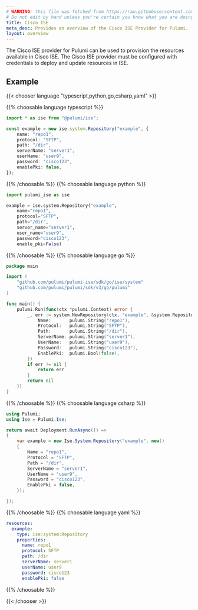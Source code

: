 ```yaml
---
# WARNING: this file was fetched from https://raw.githubusercontent.com/pulumi/pulumi-ise/v0.1.10/docs/_index.md
# Do not edit by hand unless you're certain you know what you are doing!
title: Cisco ISE
meta_desc: Provides an overview of the Cisco ISE Provider for Pulumi.
layout: overview
---
```


The Cisco ISE provider for Pulumi can be used to provision the resources available in Cisco ISE.
The Cisco ISE provider must be configured with credentials to deploy and update resources in ISE.

## Example

{{< chooser language "typescript,python,go,csharp,yaml" >}}

{{% choosable language typescript %}}

```typescript
import * as ise from "@pulumi/ise";

const example = new ise.system.Repository("example", {
    name: "repo1",
    protocol: "SFTP",
    path: "/dir",
    serverName: "server1",
    userName: "user9",
    password: "cisco123",
    enablePki: false,
});
```

{{% /choosable %}}
{{% choosable language python %}}

```python
import pulumi_ise as ise

example = ise.system.Repository("example",
    name="repo1",
    protocol="SFTP",
    path="/dir",
    server_name="server1",
    user_name="user9",
    password="cisco123",
    enable_pki=False)
```

{{% /choosable %}}
{{% choosable language go %}}

```go
package main

import (
	"github.com/pulumi/pulumi-ise/sdk/go/ise/system"
	"github.com/pulumi/pulumi/sdk/v3/go/pulumi"
)

func main() {
	pulumi.Run(func(ctx *pulumi.Context) error {
		_, err := system.NewRepository(ctx, "example", &system.RepositoryArgs{
			Name:       pulumi.String("repo1"),
			Protocol:   pulumi.String("SFTP"),
			Path:       pulumi.String("/dir"),
			ServerName: pulumi.String("server1"),
			UserName:   pulumi.String("user9"),
			Password:   pulumi.String("cisco123"),
			EnablePki:  pulumi.Bool(false),
		})
		if err != nil {
			return err
		}
		return nil
	})
}
```

{{% /choosable %}}
{{% choosable language csharp %}}

```csharp
using Pulumi;
using Ise = Pulumi.Ise;

return await Deployment.RunAsync(() => 
{
    var example = new Ise.System.Repository("example", new()
    {
        Name = "repo1",
        Protocol = "SFTP",
        Path = "/dir",
        ServerName = "server1",
        UserName = "user9",
        Password = "cisco123",
        EnablePki = false,
    });

});
```

{{% /choosable %}}
{{% choosable language yaml %}}

```yaml
resources:
  example:
    type: ise:system:Repository
    properties:
      name: repo1
      protocol: SFTP
      path: /dir
      serverName: server1
      userName: user9
      password: cisco123
      enablePki: false
```

{{% /choosable %}}

{{< /chooser >}}
